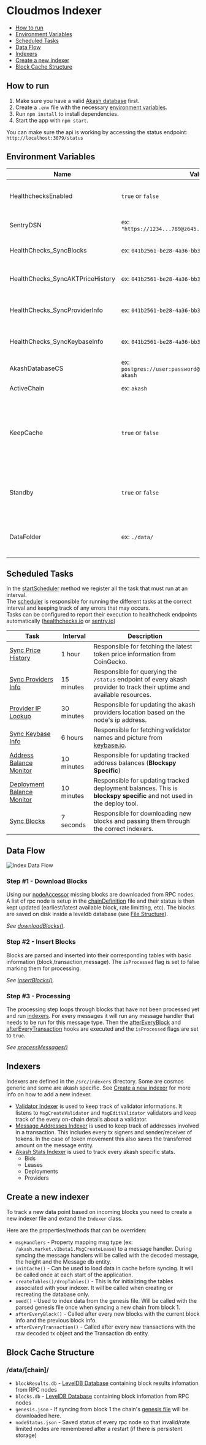 # Cloudmos Indexer

- [How to run](#how-to-run)
- [Environment Variables](#environment-variables)
- [Scheduled Tasks](#scheduled-tasks)
- [Data Flow](#data-flow)
- [Indexers](#indexers)
- [Create a new indexer](#create-a-new-indexer)
- [Block Cache Structure](#block-cache-structure)

## How to run

1. Make sure you have a valid [Akash database](../README.md#how-to-run) first.
2. Create a `.env` file with the necessary [environment variables](#environment-variables).
3. Run `npm install` to install dependencies.
4. Start the app with `npm start`.

You can make sure the api is working by accessing the status endpoint: `http://localhost:3079/status`

## Environment Variables

|Name|Value|Note|
|-|-|-
HealthchecksEnabled|`true` or `false`|Specify if the [Scheduler](./src/index.ts#L42) should send health check pings.
SentryDSN|ex: `"https://1234...789@z645.ingest.sentry.io/1234"`|[Sentry DSN](https://docs.sentry.io/product/sentry-basics/dsn-explainer/) used when [initializing](./src/index.ts#L25) Sentry
HealthChecks_SyncBlocks|ex: `041b2561-be28-4a36-bb3f-36a68f86224e`|[HealthChecks.io](https://healthchecks.io) check ID for the `SyncBlocks` task.
HealthChecks_SyncAKTPriceHistory|ex: `041b2561-be28-4a36-bb3f-36a68f86224e`|[HealthChecks.io](https://healthchecks.io) check ID for the `SyncAKTPriceHistory` task.
HealthChecks_SyncProviderInfo|ex: `041b2561-be28-4a36-bb3f-36a68f86224e`|[HealthChecks.io](https://healthchecks.io) check ID for the `SyncProviderInfo` task.
HealthChecks_SyncKeybaseInfo|ex: `041b2561-be28-4a36-bb3f-36a68f86224e`|[HealthChecks.io](https://healthchecks.io) check ID for the `SyncKeybaseInfo` task.
AkashDatabaseCS|ex: `postgres://user:password@localhost:5432/cloudmos-akash`|Akash Database Connection String
ActiveChain|ex: `akash`|Chain code from [chainDefinitions.ts](../shared/chainDefinitions.ts)
KeepCache|`true` or `false`|Specify if the [block & block response cache](#block-cache-structure) should be kept on drive. Takes a lot of space, but allow rebuilding the database without redownloading every blocks.
Standby|`true` or `false`|If `true`, indexer will not start. Useful for stopping an indexer deployed on akash without needing to close the lease.
DataFolder|ex: `./data/`|Directory where block cache and node statuses should be saved. Defaults to `./data/`.

## Scheduled Tasks

In the [startScheduler](./src/index.ts#L80) method we register all the task that must run at an interval.  
The [scheduler](./src/scheduler.ts) is responsible for running the different tasks at the correct interval and keeping track of any errors that may occurs.  
Tasks can be configured to report their execution to healthcheck endpoints automatically ([healthchecks.io](https://healthchecks.io/) or [sentry.io](https://docs.sentry.io/product/crons/))

|Task|Interval|Description  
|-|-|-|
|[Sync Price History](./src/db/priceHistoryProvider.ts#L12)|1 hour|Responsible for fetching the latest token price information from CoinGecko.
|[Sync Providers Info](./src/providers/providerStatusProvider.ts#L11)|15 minutes| Responsible for querying the `/status` endpoint of every akash provider to track their uptime and available resources.
|[Provider IP Lookup](./src/providers/ipLocationProvider.ts#25)|30 minutes|Responsible for updating the akash providers location based on the node's ip address.
|[Sync Keybase Info](./src/db/keybaseProvider.ts#L5)|6 hours|Responsible for fetching validator names and picture from [keybase.io](https://keybase.io/).|
|[Address Balance Monitor](./src/monitors/addressBalanceMonitor.ts#L6)|10 minutes|Responsible for updating tracked address balances  (**Blockspy Specific**)
|[Deployment Balance Monitor](./src/monitors/deploymentBalanceMonitor.ts#L7)|10 minutes|Responsible for updating tracked deployment balances.  This is **blockspy specific** and not used in the deploy tool.
[Sync Blocks](./src/chain/chainSync.ts#L77)|7 seconds|Responsible for downloading new blocks and passing them through the correct indexers.

## Data Flow

![Index Data Flow](../indexer-flow.drawio.png)

### **Step #1 - Download Blocks**

Using our [nodeAccessor](./src/chain/nodeAccessor.ts) missing blocks are downloaded from RPC nodes. A list of rpc node is setup in the [chainDefinition](../shared/chainDefinitions.ts#L39) file and their status is then kept updated (earliest/latest available block, rate limitting, etc). The blocks are saved on disk inside a leveldb database (see [File Structure](#block-cache-structure)).

*See [downloadBlocks()](./src/chain/chainSync.ts#L302).*

### **Step #2 - Insert Blocks**

Blocks are parsed and inserted into their corresponding tables with basic information (block,transaction,message). The `isProcessed` flag is set to false marking them for processing.

*See [insertBlocks()](./src/chain/chainSync.ts#L150).*

### **Step #3 - Processing**

The processing step loops through blocks that have not been processed yet and run [indexers](#indexers). For every messages it will run any message handler that needs to be run for this message type. Then the [afterEveryBlock](#create-a-new-indexer) and [afterEveryTransaction](#create-a-new-indexer) hooks are executed and the `isProcessed` flags are set to `true`.

*See [processMessages()](./src/chain/statsProcessor.ts)*

## Indexers

Indexers are defined in the `/src/indexers` directory. Some are cosmos generic and some are akash specific. See [Create a new indexer](#create-a-new-indexer) for more info on how to add a new indexer.

- [Validator Indexer](./src/indexers/validatorIndexer.ts) is used to keep track of validator informations. It listens to `MsgCreateValidator` and `MsgEditValidator` validators and keep track of the every on-chain details about a validator.
- [Message Addresses Indexer](./src/indexers/messageAdressesIndexer.ts) is used to keep track of addresses involved in a transaction. This includes every tx signers and sender/receiver of tokens. In the case of token movement this also saves the transferred amount on the message entity.
- [Akash Stats Indexer](./src/indexers/akashStatsIndexer.ts) is used to track every akash specific stats.
  - Bids
  - Leases
  - Deployments
  - Providers

## Create a new indexer

To track a new data point based on incoming blocks you need to create a new indexer file and extand the `Indexer` class.

Here are the properties/methods that can be overriden:

- `msgHandlers` - Property mapping msg type (ex: `/akash.market.v1beta1.MsgCreateLease`) to a message handler. During syncing the message handlers will be called with the decoded message, the height and the Message db entity.
- `initCache()` - Can be used to load data in cache before syncing. It will be called once at each start of the application.
- `createTables()/dropTables()` - This is for initializing the tables associated with your indexer. It will be called when creating or recreating the database only.
- `seed()` - Used to index data from the genesis file. Will be called with the parsed genesis file once when syncing a new chain from block 1.
- `afterEveryBlock()` - Called after every new blocks with the current block info and the previous block info.
- `afterEveryTransaction()` - Called after every new transactions with the raw decoded tx object and the Transaction db entity.

## Block Cache Structure

### /data/[chain]/

- `blockResults.db` - [LevelDB Database](https://github.com/Level/level) containing block results infomation from RPC nodes
- `blocks.db` - [LevelDB Database](https://github.com/Level/level) containing block infomation from RPC nodes
- `genesis.json` - If syncing from block 1 the chain's [genesis file](https://github.com/akash-network/net/blob/master/mainnet/genesis.json) will be downloaded here.
- `nodeStatus.json` - Saved status of every rpc node so that invalid/rate limited nodes are remembered after a restart (if there is persistent storage)
